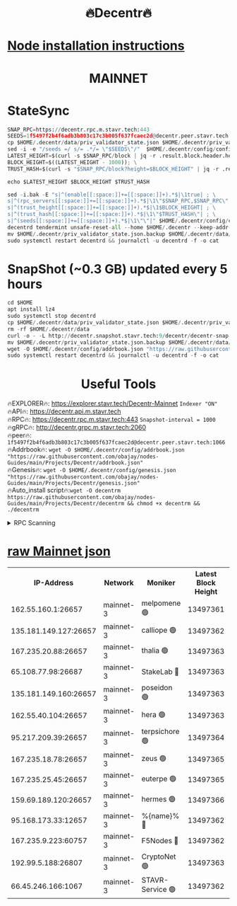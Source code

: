 <h1 align="center"> 🔥Decentr🔥</h1>

[Node installation instructions](https://github.com/obajay/nodes-Guides/tree/main/Projects/Decentr)
=
<h1 align="center"> MAINNET</h1>

# StateSync
```python
SNAP_RPC=https://decentr.rpc.m.stavr.tech:443
SEEDS=1f5497f2b4f6adb3b803c17c3b005f637fcaec2d@decentr.peer.stavr.tech:1066
cp $HOME/.decentr/data/priv_validator_state.json $HOME/.decentr/priv_validator_state.json.backup
sed -i -e "/seeds =/ s/= .*/= \"$SEEDS\"/"  $HOME/.decentr/config/config.toml
LATEST_HEIGHT=$(curl -s $SNAP_RPC/block | jq -r .result.block.header.height); \
BLOCK_HEIGHT=$((LATEST_HEIGHT - 1000)); \
TRUST_HASH=$(curl -s "$SNAP_RPC/block?height=$BLOCK_HEIGHT" | jq -r .result.block_id.hash)

echo $LATEST_HEIGHT $BLOCK_HEIGHT $TRUST_HASH

sed -i.bak -E "s|^(enable[[:space:]]+=[[:space:]]+).*$|\1true| ; \
s|^(rpc_servers[[:space:]]+=[[:space:]]+).*$|\1\"$SNAP_RPC,$SNAP_RPC\"| ; \
s|^(trust_height[[:space:]]+=[[:space:]]+).*$|\1$BLOCK_HEIGHT| ; \
s|^(trust_hash[[:space:]]+=[[:space:]]+).*$|\1\"$TRUST_HASH\"| ; \
s|^(seeds[[:space:]]+=[[:space:]]+).*$|\1\"\"|" $HOME/.decentr/config/config.toml
decentrd tendermint unsafe-reset-all --home $HOME/.decentr --keep-addr-book
mv $HOME/.decentr/priv_validator_state.json.backup $HOME/.decentr/data/priv_validator_state.json
sudo systemctl restart decentrd && journalctl -u decentrd -f -o cat
```
# SnapShot (~0.3 GB) updated every 5 hours
```python
cd $HOME
apt install lz4
sudo systemctl stop decentrd
cp $HOME/.decentr/data/priv_validator_state.json $HOME/.decentr/priv_validator_state.json.backup
rm -rf $HOME/.decentr/data
curl -o - -L http://decentr.snapshot.stavr.tech:9/decentr/decentr-snap.tar.lz4 | lz4 -c -d - | tar -x -C $HOME/.decentr --strip-components 2
mv $HOME/.decentr/priv_validator_state.json.backup $HOME/.decentr/data/priv_validator_state.json
wget -O $HOME/.decentr/config/addrbook.json "https://raw.githubusercontent.com/obajay/nodes-Guides/main/Projects/Decentr/addrbook.json"
sudo systemctl restart decentrd && journalctl -u decentrd -f -o cat
```

 <h1 align="center"> Useful Tools</h1>

🔥EXPLORER🔥:     https://explorer.stavr.tech/Decentr-Mainnet        `Indexer "ON"` \
🔥API🔥:          https://decentr.api.m.stavr.tech \
🔥RPC🔥:          https://decentr.rpc.m.stavr.tech:443              `Snapshot-interval = 1000` \
🔥gRPC🔥:         http://decentr.grpc.m.stavr.tech:2060 \
🔥peer🔥:         `1f5497f2b4f6adb3b803c17c3b005f637fcaec2d@decentr.peer.stavr.tech:1066` \
🔥Addrbook🔥:  `wget -O $HOME/.decentr/config/addrbook.json "https://raw.githubusercontent.com/obajay/nodes-Guides/main/Projects/Decentr/addrbook.json"` \
🔥Genesis🔥:  `wget -O $HOME/.decentr/config/genesis.json "https://raw.githubusercontent.com/obajay/nodes-Guides/main/Projects/Decentr/genesis.json"` \
🔥Auto_install script🔥:`wget -O decentrm https://raw.githubusercontent.com/obajay/nodes-Guides/main/Projects/Decentr/decentrm && chmod +x decentrm && ./decentrm`

<details>
<summary>RPC Scanning</summary>

<h2 align="center"> We scan nodes in real time every 4 hours. And we provide the final result of RPC endpoints.
We cannot influence the operation of these nodes in any way. </h2>


```python
If Voting Power is higher than 0 --> then the Node is a validator of the network and may be subject to attack and be a potential threat to the chain.
```
```python
We marked such validators with a red symbol
```

</details>

[raw Mainnet json](https://rpc-check.decentrm.stavr.tech/decentrm/rpc-decentrm-result.json)
=



<table><tr><th>IP-Address</th><th>Network</th><th>Moniker</th><th>Latest Block Height</th><th>Earliest Block Height</th><th>Catching Up</th><th>Tx Index</th><th>Voting Power</th><th>Scan Time</th></tr><tr><td>162.55.160.1:26657</td><td>mainnet-3</td><td>melpomene 🟢</td><td>13497361</td><td>1688950</td><td>False</td><td>on</td><td>0</td><td>2024-03-26T12:16:40.203551616UTC</td></tr><tr><td>135.181.149.127:26657</td><td>mainnet-3</td><td>calliope 🟢</td><td>13497362</td><td>1688950</td><td>False</td><td>on</td><td>0</td><td>2024-03-26T12:16:45.163304953UTC</td></tr><tr><td>167.235.20.88:26657</td><td>mainnet-3</td><td>thalia 🟢</td><td>13497363</td><td>1688950</td><td>False</td><td>on</td><td>0</td><td>2024-03-26T12:16:48.394552190UTC</td></tr><tr><td>65.108.77.98:26687</td><td>mainnet-3</td><td>StakeLab 🔴</td><td>13497363</td><td>1688950</td><td>False</td><td>on</td><td>5453335</td><td>2024-03-26T12:16:48.688977970UTC</td></tr><tr><td>135.181.149.160:26657</td><td>mainnet-3</td><td>poseidon 🟢</td><td>13497363</td><td>1688950</td><td>False</td><td>on</td><td>0</td><td>2024-03-26T12:16:51.643661357UTC</td></tr><tr><td>162.55.40.104:26657</td><td>mainnet-3</td><td>hera 🟢</td><td>13497363</td><td>1688950</td><td>False</td><td>on</td><td>0</td><td>2024-03-26T12:16:51.857284431UTC</td></tr><tr><td>95.217.209.39:26657</td><td>mainnet-3</td><td>terpsichore 🟢</td><td>13497364</td><td>1688950</td><td>False</td><td>on</td><td>0</td><td>2024-03-26T12:16:56.255691002UTC</td></tr><tr><td>167.235.18.78:26657</td><td>mainnet-3</td><td>zeus 🟢</td><td>13497365</td><td>1688950</td><td>False</td><td>on</td><td>0</td><td>2024-03-26T12:17:00.531000292UTC</td></tr><tr><td>167.235.25.45:26657</td><td>mainnet-3</td><td>euterpe 🟢</td><td>13497365</td><td>1688950</td><td>False</td><td>on</td><td>0</td><td>2024-03-26T12:17:02.782759858UTC</td></tr><tr><td>159.69.189.120:26657</td><td>mainnet-3</td><td>hermes 🟢</td><td>13497366</td><td>1688950</td><td>False</td><td>on</td><td>0</td><td>2024-03-26T12:17:05.037862330UTC</td></tr><tr><td>95.168.173.33:12657</td><td>mainnet-3</td><td>%{name}% 🔴</td><td>13497362</td><td>8964001</td><td>False</td><td>on</td><td>4281013</td><td>2024-03-26T12:16:45.964427064UTC</td></tr><tr><td>167.235.9.223:60757</td><td>mainnet-3</td><td>F5Nodes 🔴</td><td>13497362</td><td>12380001</td><td>False</td><td>off</td><td>562</td><td>2024-03-26T12:16:46.162987398UTC</td></tr><tr><td>192.99.5.188:26807</td><td>mainnet-3</td><td>CryptoNet 🟢</td><td>13497363</td><td>13242001</td><td>False</td><td>on</td><td>0</td><td>2024-03-26T12:16:51.318506818UTC</td></tr><tr><td>66.45.246.166:1067</td><td>mainnet-3</td><td>STAVR-Service 🟢</td><td>13497362</td><td>13496001</td><td>False</td><td>on</td><td>0</td><td>2024-03-26T12:16:45.714049323UTC</td></tr></table>
